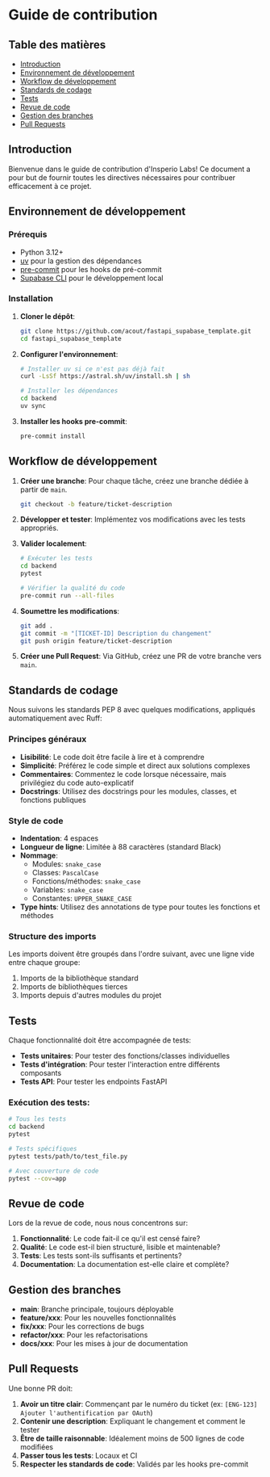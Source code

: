 # Guide de contribution

## Table des matières

- [Introduction](#introduction)
- [Environnement de développement](#environnement-de-développement)
- [Workflow de développement](#workflow-de-développement)
- [Standards de codage](#standards-de-codage)
- [Tests](#tests)
- [Revue de code](#revue-de-code)
- [Gestion des branches](#gestion-des-branches)
- [Pull Requests](#pull-requests)

## Introduction

Bienvenue dans le guide de contribution d'Insperio Labs! Ce document a pour but de fournir toutes les directives nécessaires pour contribuer efficacement à ce projet.

## Environnement de développement

### Prérequis

- Python 3.12+
- [uv](https://github.com/astral-sh/uv) pour la gestion des dépendances
- [pre-commit](https://pre-commit.com/) pour les hooks de pré-commit
- [Supabase CLI](https://supabase.com/docs/guides/cli) pour le développement local

### Installation

1. **Cloner le dépôt**:
   ```bash
   git clone https://github.com/acout/fastapi_supabase_template.git
   cd fastapi_supabase_template
   ```

2. **Configurer l'environnement**:
   ```bash
   # Installer uv si ce n'est pas déjà fait
   curl -LsSf https://astral.sh/uv/install.sh | sh

   # Installer les dépendances
   cd backend
   uv sync
   ```

3. **Installer les hooks pre-commit**:
   ```bash
   pre-commit install
   ```

## Workflow de développement

1. **Créer une branche**: Pour chaque tâche, créez une branche dédiée à partir de `main`.
   ```bash
   git checkout -b feature/ticket-description
   ```

2. **Développer et tester**: Implémentez vos modifications avec les tests appropriés.

3. **Valider localement**:
   ```bash
   # Exécuter les tests
   cd backend
   pytest

   # Vérifier la qualité du code
   pre-commit run --all-files
   ```

4. **Soumettre les modifications**:
   ```bash
   git add .
   git commit -m "[TICKET-ID] Description du changement"
   git push origin feature/ticket-description
   ```

5. **Créer une Pull Request**: Via GitHub, créez une PR de votre branche vers `main`.

## Standards de codage

Nous suivons les standards PEP 8 avec quelques modifications, appliqués automatiquement avec Ruff:

### Principes généraux

- **Lisibilité**: Le code doit être facile à lire et à comprendre
- **Simplicité**: Préférez le code simple et direct aux solutions complexes
- **Commentaires**: Commentez le code lorsque nécessaire, mais privilégiez du code auto-explicatif
- **Docstrings**: Utilisez des docstrings pour les modules, classes, et fonctions publiques

### Style de code

- **Indentation**: 4 espaces
- **Longueur de ligne**: Limitée à 88 caractères (standard Black)
- **Nommage**:
  - Modules: `snake_case`
  - Classes: `PascalCase`
  - Fonctions/méthodes: `snake_case`
  - Variables: `snake_case`
  - Constantes: `UPPER_SNAKE_CASE`
- **Type hints**: Utilisez des annotations de type pour toutes les fonctions et méthodes

### Structure des imports

Les imports doivent être groupés dans l'ordre suivant, avec une ligne vide entre chaque groupe:
1. Imports de la bibliothèque standard
2. Imports de bibliothèques tierces
3. Imports depuis d'autres modules du projet

## Tests

Chaque fonctionnalité doit être accompagnée de tests:

- **Tests unitaires**: Pour tester des fonctions/classes individuelles
- **Tests d'intégration**: Pour tester l'interaction entre différents composants
- **Tests API**: Pour tester les endpoints FastAPI

### Exécution des tests:

```bash
# Tous les tests
cd backend
pytest

# Tests spécifiques
pytest tests/path/to/test_file.py

# Avec couverture de code
pytest --cov=app
```

## Revue de code

Lors de la revue de code, nous nous concentrons sur:

1. **Fonctionnalité**: Le code fait-il ce qu'il est censé faire?
2. **Qualité**: Le code est-il bien structuré, lisible et maintenable?
3. **Tests**: Les tests sont-ils suffisants et pertinents?
4. **Documentation**: La documentation est-elle claire et complète?

## Gestion des branches

- **main**: Branche principale, toujours déployable
- **feature/xxx**: Pour les nouvelles fonctionnalités
- **fix/xxx**: Pour les corrections de bugs
- **refactor/xxx**: Pour les refactorisations
- **docs/xxx**: Pour les mises à jour de documentation

## Pull Requests

Une bonne PR doit:

1. **Avoir un titre clair**: Commençant par le numéro du ticket (ex: `[ENG-123] Ajouter l'authentification par OAuth`)
2. **Contenir une description**: Expliquant le changement et comment le tester
3. **Être de taille raisonnable**: Idéalement moins de 500 lignes de code modifiées
4. **Passer tous les tests**: Locaux et CI
5. **Respecter les standards de code**: Validés par les hooks pre-commit
